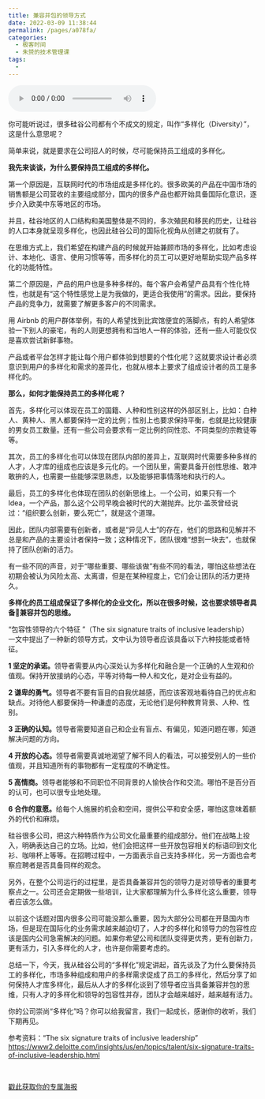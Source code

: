 ```yaml
---
title: 兼容并包的领导方式
date: 2022-03-09 11:38:44
permalink: /pages/a078fa/
categories:
  - 极客时间
  - 朱赟的技术管理课
tags:
  - 
---
```

<audio title="25.兼容并包的领导方式" src="https://static001.geekbang.org/resource/audio/6d/71/6deb374361d131c54d9c0fb1493dbb71.mp3" controls="controls"></audio> 
<p>你可能听说过，很多硅谷公司都有个不成文的规定，叫作“多样化（Diversity）”，这是什么意思呢？</p>
<p>简单来说，就是要求在公司招人的时候，尽可能保持员工组成的多样化。</p>
<p><strong>我先来谈谈，为什么要保持员工组成的多样化。</strong></p>
<p>第一个原因是，互联网时代的市场组成是多样化的。很多欧美的产品在中国市场的销售额是公司营收的主要组成部分，国内的很多产品也都开始具备国际化意识，逐步介入欧美中东等地区的市场。</p>
<p>并且，硅谷地区的人口结构和美国整体是不同的，多次殖民和移民的历史，让硅谷的人口本身就呈现多样化，也因此硅谷公司的国际化视角从创建之初就有了。</p>
<p>在思维方式上，我们希望在构建产品的时候就开始兼顾市场的多样化，比如考虑设计、本地化、语言、使用习惯等等，而多样化的员工可以更好地帮助实现产品多样化的功能特性。</p>
<p>第二个原因是，产品的用户也是多种多样的。每个客户会希望产品具有个性化特性，也就是有“这个特性感觉上是为我做的，更适合我使用”的需求。因此，要保持产品的竞争力，就需要了解更多客户的不同需求。</p>
<p>用 Airbnb 的用户群体举例，有的人希望找到比宾馆便宜的落脚点，有的人希望体验一下别人的豪宅，有的人则更想拥有和当地人一样的体验，还有一些人可能仅仅是喜欢尝试新鲜事物。</p>
<p>产品或者平台怎样才能让每个用户都体验到想要的个性化呢？这就要求设计者必须意识到用户的多样化和需求的差异化，也就从根本上要求了组成设计者的员工是多样化的。</p>
<!-- [[[read_end]]] -->
<p><strong>那么，如何才能保持员工的多样化呢？</strong></p>
<p>首先，多样化可以体现在员工的国籍、人种和性别这样的外部区别上，比如：白种人、黄种人、黑人都要保持一定的比例；性别上也要求保持平衡，也就是比较健康的男女员工数量。还有一些公司会要求有一定比例的同性恋、不同类型的宗教徒等等。</p>
<p>其次，员工的多样化也可以体现在团队内部的差异上，互联网时代需要多种多样的人才，人才库的组成也应该是多元化的。一个团队里，需要具备开创性思维、敢冲敢拚的人，也需要一些能够深思熟虑，以及能够把事情落地和执行的人。</p>
<p>最后，员工的多样化也体现在团队的创新思维上。一个公司，如果只有一个 Idea，一个产品，那么这个公司早晚会被时代的大潮抛弃。比尔·盖茨曾经说过：“组织要么创新，要么死亡”，就是这个道理。</p>
<p>因此，团队内部需要有创新者，或者是“异见人士”的存在，他们的思路和见解并不总是和产品的主要设计者保持一致；这种情况下，团队很难“想到一块去”，也就保持了团队创新的活力。</p>
<p>有一些不同的声音，对于“哪些重要、哪些该做”有些不同的看法，哪怕这些想法在初期会被认为风险太高、太离谱，但是在某种程度上，它们会让团队的活力更持久。</p>
<p><strong>多样化的员工组成保证了多样化的企业文化，所以在很多时候，这也要求领导者具备兼容并包的思维。</strong></p>
<p>“包容性领导的六个特征 ”（The six signature traits of inclusive leadership） 一文中提出了一种新的领导方式，文中认为领导者应该具备以下六种技能或者特征。</p>
<p><strong>1 坚定的承诺。</strong>领导者需要从内心深处认为多样化和融合是一个正确的人生观和价值观。保持开放接纳的心态，平等对待每一种人和文化，是对企业有益的。</p>
<p><strong>2 谦卑的勇气。</strong>领导者不要有盲目的自我优越感，而应该客观地看待自己的优点和缺点。对待他人都要保持一种谦虚的态度，无论他们是何种教育背景、人种、性别。</p>
<p><strong>3 正确的认知。</strong>领导者需要知道自己和企业有盲点、有偏见，知道问题在哪，知道解决问题的方向。</p>
<p><strong>4 开放的心态。</strong>领导者需要真诚地渴望了解不同人的看法，可以接受别人的一些价值观，并且知道所有的事物都有一定程度的不确定性。</p>
<p><strong>5 高情商。</strong>领导者能够和不同职位不同背景的人愉快合作和交流。哪怕不是百分百的认可，也可以很专业地处理。</p>
<p><strong>6 合作的意愿。</strong>给每个人施展的机会和空间，提供公平和安全感，哪怕这意味着额外的代价和麻烦。</p>
<p>硅谷很多公司，把这六种特质作为公司文化最重要的组成部分。他们在战略上投入，明确表达自己的立场。比如，他们会把这样一些开放包容相关的标语印到文化衫、咖啡杯上等等。在招聘过程中，一方面表示自己支持多样化，另一方面也会考察应聘者是否具备同样的观念。</p>
<p>另外，在整个公司运行的过程里，是否具备兼容并包的领导力是对领导者的重要考察点之一。公司还会定期做一些培训，让大家都理解为什么多样化这么重要，领导者应该怎么做。</p>
<p>以前这个话题对国内很多公司可能没那么重要，因为大部分公司都在开垦国内市场，但是现在国际化的业务需求越来越迫切了，人才的多样化和领导力的包容性应该是国内公司急需解决的问题。如果你希望公司和团队变得更优秀，更有创新力，更有活力，引入多样化的人才，也许是你需要考虑的。</p>
<p>总结一下，今天，我从硅谷公司的“多样化”规定讲起，首先谈及了为什么要保持员工的多样化，市场多种组成和用户的多样需求促成了员工的多样化，然后分享了如何保持人才库多样化，最后从人才的多样化谈到了领导者应当具备兼容并包的思维，只有人才的多样化和领导的包容性并存，团队才会越来越好，越来越有活力。</p>
<p>你的公司崇尚“多样化”吗？你可以给我留言，我们一起成长，感谢你的收听，我们下期再见。</p>
<p>参考资料：“The six signature traits of inclusive leadership”<br />
<a href="https://www2.deloitte.com/insights/us/en/topics/talent/six-signature-traits-of-inclusive-leadership.html">https://www2.deloitte.com/insights/us/en/topics/talent/six-signature-traits-of-inclusive-leadership.html</a></p>
<p><br> </p>
<p><a href="https://time.geekbang.org/activity/sale-poster?utm_source=app&amp;utm_medium=zhuyun-article&amp;utm_campaign=zhuyun-saleposter&amp;utm_content=zhuyun0416">戳此获取你的专属海报</a></p>
